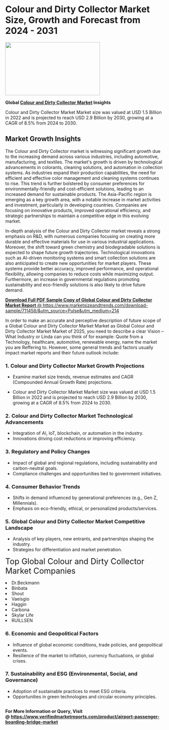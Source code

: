 <H1>Colour and Dirty Collector Market Size, Growth and Forecast from 2024 - 2031</H1><img class="aligncenter size-medium wp-image-584254" src="https://thirdeyenews.in/wp-content/uploads/2024/09/Global-Market-Research-300x168.jpeg" alt="" width="300" height="168" /><p><strong>Global&nbsp;<a href="https://www.marketsizeandtrends.com/download-sample/711458/&amp;utm_source=Pulse&amp;utm_medium=214">Colour and Dirty Collector Market</a> Insights</strong></p><p>Colour and Dirty Collector Market Market size was valued at USD 1.5 Billion in 2022 and is projected to reach USD 2.9 Billion by 2030, growing at a CAGR of 8.5% from 2024 to 2030.</p><p><h2>Market Growth Insights</h2> <p>The Colour and Dirty Collector market is witnessing significant growth due to the increasing demand across various industries, including automotive, manufacturing, and textiles. The market's growth is driven by technological advancements in colorants, cleaning solutions, and automation in collection systems. As industries expand their production capabilities, the need for efficient and effective color management and cleaning systems continues to rise. This trend is further bolstered by consumer preferences for environmentally-friendly and cost-efficient solutions, leading to an increased demand for sustainable products. The Asia-Pacific region is emerging as a key growth area, with a notable increase in market activities and investment, particularly in developing countries. Companies are focusing on innovative products, improved operational efficiency, and strategic partnerships to maintain a competitive edge in this evolving market.</p> <p><a href="#sample"></a></p> <p>In-depth analysis of the Colour and Dirty Collector market reveals a strong emphasis on R&D, with numerous companies focusing on creating more durable and effective materials for use in various industrial applications. Moreover, the shift toward green chemistry and biodegradable solutions is expected to shape future growth trajectories. Technological innovations such as AI-driven monitoring systems and smart collection solutions are also anticipated to create new opportunities for market players. These systems provide better accuracy, improved performance, and operational flexibility, allowing companies to reduce costs while maximizing output. Furthermore, an increase in governmental regulations promoting sustainability and eco-friendly solutions is also likely to drive future demand.</p> <p><a href="#more"></p><p><span class=""><strong>Download Full PDF Sample Copy of Global Colour and Dirty Collector Market Report</strong> @ <a href="https://www.marketsizeandtrends.com/download-sample/711458/&amp;utm_source=Pulse&amp;utm_medium=214" target="_blank">https://www.marketsizeandtrends.com/download-sample/711458/&amp;utm_source=Pulse&amp;utm_medium=214</a></span></p><p>In order to make an accurate and perceptive description of future scope of a Global&nbsp;Colour and Dirty Collector Market Market as Global&nbsp;Colour and Dirty Collector Market Market of 2025, you need to describe a clear Vision &ndash; What Industry or Linda can you think of for example: Quote from a Technology, healthcare, automotive, renewable energy, name the market you are Reffering to. However, some general trends and factors usually impact market reports and their future outlook include:</p><h3>1.&nbsp;<strong>Colour and Dirty Collector Market Growth Projections</strong></h3><ul><li>Examine market size trends, revenue estimates and CAGR (Compounded Annual Growth Rate) projections.</li><li><p>Colour and Dirty Collector Market Market size was valued at USD 1.5 Billion in 2022 and is projected to reach USD 2.9 Billion by 2030, growing at a CAGR of 8.5% from 2024 to 2030.</p></li></ul><h3>2.&nbsp;<strong>Colour and Dirty Collector Market Technological Advancements</strong></h3><ul><li>Integration of AI, IoT, blockchain, or automation in the industry.</li><li>Innovations driving cost reductions or improving efficiency.</li></ul><h3>3.&nbsp;<strong>Regulatory and Policy Changes</strong></h3><ul><li>Impact of global and regional regulations, including sustainability and carbon-neutral goals.</li><li>Compliance challenges and opportunities tied to government initiatives.</li></ul><h3>4.&nbsp;<strong>Consumer Behavior Trends</strong></h3><ul><li>Shifts in demand influenced by generational preferences (e.g., Gen Z, Millennials).</li><li>Emphasis on eco-friendly, ethical, or personalized products/services.</li></ul><h3>5.&nbsp;<strong>Global Colour and Dirty Collector Market Competitive Landscape</strong></h3><ul><li>Analysis of key players, new entrants, and partnerships shaping the industry.</li><li>Strategies for differentiation and market penetration.</li></ul><p data-pm-slice="1 1 []"><span style="color: inherit; font-family: inherit; font-size: 25px;">Top Global Colour and Dirty Collector Market Companies</span></p><div class="" data-test-id=""><p><li>Dr.Beckmann</li><li> Binbata</li><li> Shout</li><li> Vaeisgio</li><li> Haggin</li><li> Carbona</li><li> Skylar Life</li><li> RUILLSEN</li></p></div><h3>6.&nbsp;<strong>Economic and Geopolitical Factors</strong></h3><ul><li>Influence of global economic conditions, trade policies, and geopolitical events.</li><li>Resilience of the market to inflation, currency fluctuations, or global crises.</li></ul><h3>7.&nbsp;<strong>Sustainability and ESG (Environmental, Social, and Governance)</strong></h3><ul><li>Adoption of sustainable practices to meet ESG criteria.</li><li>Opportunities in green technologies and circular economy principles.</li></ul><h2><strong style="font-size: 14px;">For More Information or Query, Visit @&nbsp;</strong><a style="background-color: #ffffff; font-size: 14px;" href="https://www.marketsizeandtrends.com/report/colour-and-dirty-collector-market/" target="_blank">https://www.verifiedmarketreports.com/product/airport-passenger-boarding-bridge-market</a></h2>
